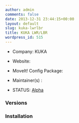 ```yaml
---
author: admin
comments: false
date: 2013-12-31 23:44:15+00:00
layout: default
slug: kuka-lwrlbr
title: KUKA LWR/LBR
wordpress_id: 515
---
```



	
  * Company: KUKA

	
  * Website:

	
  * MoveIt! Config Package: 

	
  * Maintainer(s) :

	
  * STATUS: [Alpha](/about/moveit-status#legend)




### Versions








### Installation






